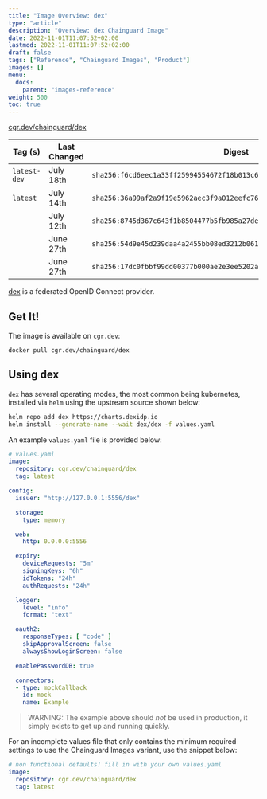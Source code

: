 ```yaml
---
title: "Image Overview: dex"
type: "article"
description: "Overview: dex Chainguard Image"
date: 2022-11-01T11:07:52+02:00
lastmod: 2022-11-01T11:07:52+02:00
draft: false
tags: ["Reference", "Chainguard Images", "Product"]
images: []
menu:
  docs:
    parent: "images-reference"
weight: 500
toc: true
---
```


[cgr.dev/chainguard/dex](https://github.com/chainguard-images/images/tree/main/images/dex)

| Tag (s)       | Last Changed | Digest                                                                    |
|---------------|--------------|---------------------------------------------------------------------------|
|  `latest-dev` | July 18th    | `sha256:f6cd6eec1a33ff25994554672f18b013c63e4510cea18d43d2ad8213977c9033` |
|  `latest`     | July 14th    | `sha256:36a99af2a9f19e5962aec3f9a012eefc7638044e3f2d4e0e8fa0419976a2b95b` |
|               | July 12th    | `sha256:8745d367c643f1b8504477b5fb985a27ded58b898c57eefe88d6692c248a19a0` |
|               | June 27th    | `sha256:54d9e45d239daa4a2455bb08ed3212b061163b8ad90e1b93d8226efb0c67de7c` |
|               | June 27th    | `sha256:17dc0fbbf99dd00377b000ae2e3ee5202ac19b72e13f17a3b8c6136ea7d3f502` |



[dex](https://dexidp.io) is a federated OpenID Connect provider.

## Get It!

The image is available on `cgr.dev`:

```
docker pull cgr.dev/chainguard/dex
```

## Using dex

`dex` has several operating modes, the most common being kubernetes, installed via `helm` using the upstream source shown below:

```bash
helm repo add dex https://charts.dexidp.io
helm install --generate-name --wait dex/dex -f values.yaml
```

An example `values.yaml` file is provided below:

```yaml
# values.yaml
image:
  repository: cgr.dev/chainguard/dex
  tag: latest

config:
  issuer: "http://127.0.0.1:5556/dex"

  storage:
    type: memory

  web:
    http: 0.0.0.0:5556

  expiry:
    deviceRequests: "5m"
    signingKeys: "6h"
    idTokens: "24h"
    authRequests: "24h"

  logger:
    level: "info"
    format: "text"

  oauth2:
    responseTypes: [ "code" ]
    skipApprovalScreen: false
    alwaysShowLoginScreen: false

  enablePasswordDB: true

  connectors:
  - type: mockCallback
    id: mock
    name: Example
```

> WARNING: The example above should _not_ be used in production, it simply exists to get up and running quickly.

For an incomplete values file that only contains the minimum required settings to use the Chainguard Images variant, use the snippet below:

```yaml
# non functional defaults! fill in with your own values.yaml
image:
  repository: cgr.dev/chainguard/dex
  tag: latest
```

